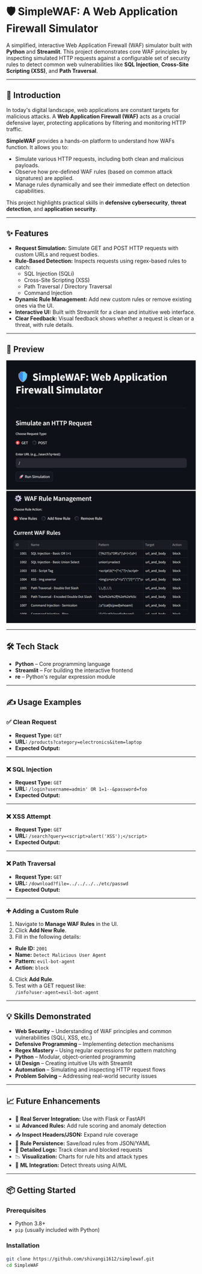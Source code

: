 # 🛡️ SimpleWAF: A Web Application Firewall Simulator

A simplified, interactive Web Application Firewall (WAF) simulator built with **Python** and **Streamlit**. This project demonstrates core WAF principles by inspecting simulated HTTP requests against a configurable set of security rules to detect common web vulnerabilities like **SQL Injection**, **Cross-Site Scripting (XSS)**, and **Path Traversal**.

---

## 🚀 Introduction

In today's digital landscape, web applications are constant targets for malicious attacks. A **Web Application Firewall (WAF)** acts as a crucial defensive layer, protecting applications by filtering and monitoring HTTP traffic.

**SimpleWAF** provides a hands-on platform to understand how WAFs function. It allows you to:

- Simulate various HTTP requests, including both clean and malicious payloads.
- Observe how pre-defined WAF rules (based on common attack signatures) are applied.
- Manage rules dynamically and see their immediate effect on detection capabilities.

This project highlights practical skills in **defensive cybersecurity**, **threat detection**, and **application security**.

---

## ✨ Features

- **Request Simulation:** Simulate GET and POST HTTP requests with custom URLs and request bodies.
- **Rule-Based Detection:** Inspects requests using regex-based rules to catch:
  - SQL Injection (SQLi)
  - Cross-Site Scripting (XSS)
  - Path Traversal / Directory Traversal
  - Command Injection
- **Dynamic Rule Management:** Add new custom rules or remove existing ones via the UI.
- **Interactive UI:** Built with Streamlit for a clean and intuitive web interface.
- **Clear Feedback:** Visual feedback shows whether a request is clean or a threat, with rule details.

---

## 📸 Preview

![Preview Screenshot](public/1.png) 
![Preview Screenshot](public/2.png) 

---

## 🛠️ Tech Stack

- **Python** – Core programming language
- **Streamlit** – For building the interactive frontend
- **re** – Python's regular expression module

---

## ✍️ Usage Examples

### ✅ Clean Request

- **Request Type:** `GET`  
- **URL:** `/products?category=electronics&item=laptop`  
- **Expected Output:**  

---

### ❌ SQL Injection

- **Request Type:** `GET`  
- **URL:** `/login?username=admin' OR 1=1--&password=foo`  
- **Expected Output:**  

---

### ❌ XSS Attempt

- **Request Type:** `GET`  
- **URL:** `/search?query=<script>alert('XSS');</script>`  
- **Expected Output:**  

---

### ❌ Path Traversal

- **Request Type:** `GET`  
- **URL:** `/download?file=../../../../etc/passwd`  
- **Expected Output:**  

---

### ➕ Adding a Custom Rule

1. Navigate to **Manage WAF Rules** in the UI.
2. Click **Add New Rule**.
3. Fill in the following details:
 - **Rule ID:** `2001`
 - **Name:** `Detect Malicious User Agent`
 - **Pattern:** `evil-bot-agent`
 - **Action:** `block`
4. Click **Add Rule**.
5. Test with a GET request like:  
 `/info?user-agent=evil-bot-agent`

---

## 💡 Skills Demonstrated

- **Web Security** – Understanding of WAF principles and common vulnerabilities (SQLi, XSS, etc.)
- **Defensive Programming** – Implementing detection mechanisms
- **Regex Mastery** – Using regular expressions for pattern matching
- **Python** – Modular, object-oriented programming
- **UI Design** – Creating intuitive UIs with Streamlit
- **Automation** – Simulating and inspecting HTTP request flows
- **Problem Solving** – Addressing real-world security issues

---

## 📈 Future Enhancements

- 🔄 **Real Server Integration:** Use with Flask or FastAPI  
- 📊 **Advanced Rules:** Add rule scoring and anomaly detection  
- 📥 **Inspect Headers/JSON:** Expand rule coverage  
- 💾 **Rule Persistence:** Save/load rules from JSON/YAML  
- 📜 **Detailed Logs:** Track clean and blocked requests  
- 📉 **Visualization:** Charts for rule hits and attack types  
- 🤖 **ML Integration:** Detect threats using AI/ML

---

## 📦 Getting Started

### Prerequisites

- Python 3.8+
- `pip` (usually included with Python)

### Installation

```bash
git clone https://github.com/shivangi1612/simplewaf.git
cd SimpleWAF
